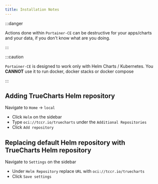 ```yaml
---
title: Installation Notes
---
```


:::danger

Actions done within `Portainer-CE` can be destructive
for your apps/charts and your data, if you don't know what
are you doing.

:::

:::caution

`Portainer-CE` is designed to work only with Helm Charts / Kubernetes.
You **CANNOT** use it to run docker, docker stacks or docker compose

:::

## Adding TrueCharts Helm repository

Navigate to `Home` -> `local`

- Click `Helm` on the sidebar
- Type `oci://tccr.io/truecharts` under the `Additional Repositories`
- Click `Add repository`

## Replacing default Helm repository with TrueCharts Helm repository

Navigate to `Settings` on the sidebar

- Under `Helm Repository` replace `URL` with `oci://tccr.io/truecharts`
- Click `Save settings`
